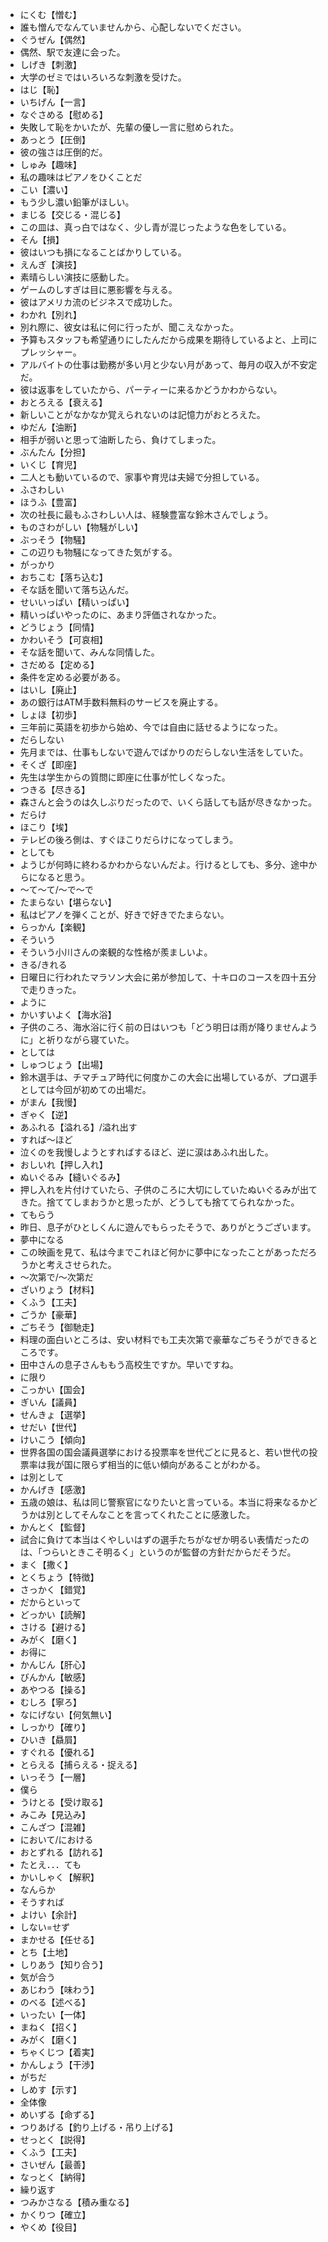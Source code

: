 - にくむ【憎む】
- 誰も憎んでなんていませんから、心配しないでください。
- ぐうぜん【偶然】
- 偶然、駅で友達に会った。
- しげき【刺激】
- 大学のゼミではいろいろな刺激を受けた。
- はじ【恥】
- いちげん【一言】
- なぐさめる【慰める】
- 失敗して恥をかいたが、先輩の優し一言に慰められた。
- あっとう【圧倒】
- 彼の強さは圧倒的だ。
- しゅみ【趣味】
- 私の趣味はピアノをひくことだ
- こい【濃い】
- もう少し濃い鉛筆がほしい。
- まじる【交じる・混じる】
- この皿は、真っ白ではなく、少し青が混じったような色をしている。
- そん【損】
- 彼はいつも損になることばかりしている。
- えんぎ【演技】
- 素晴らしい演技に感動した。
- ゲームのしすぎは目に悪影響を与える。
- 彼はアメリカ流のビジネスで成功した。
- わかれ【別れ】
- 別れ際に、彼女は私に何に行ったが、聞こえなかった。
- 予算もスタッフも希望通りにしたんだから成果を期待しているよと、上司にプレッシャー。
- アルバイトの仕事は勤務が多い月と少ない月があって、毎月の収入が不安定だ。
- 彼は返事をしていたから、パーティーに来るかどうかわからない。
- おとろえる【衰える】
- 新しいことがなかなか覚えられないのは記憶力がおとろえた。
- ゆだん【油断】
- 相手が弱いと思って油断したら、負けてしまった。
- ぶんたん【分担】
- いくじ【育児】
- 二人とも動いているので、家事や育児は夫婦で分担している。
- ふさわしい
- ほうふ【豊富】
- 次の社長に最もふさわしい人は、経験豊富な鈴木さんでしょう。
- ものさわがしい【物騒がしい】
- ぶっそう【物騒】
- この辺りも物騒になってきた気がする。
- がっかり
- おちこむ【落ち込む】
- そな話を聞いて落ち込んだ。
- せいいっぱい【精いっぱい】
- 精いっぱいやったのに、あまり評価されなかった。
- どうじょう【同情】
- かわいそう【可哀相】
- そな話を聞いて、みんな同情した。
- さだめる【定める】
- 条件を定める必要がある。
- はいし【廃止】
- あの銀行はATM手数料無料のサービスを廃止する。
- しょほ【初歩】
- 三年前に英語を初歩から始め、今では自由に話せるようになった。
- だらしない
- 先月までは、仕事もしないで遊んでばかりのだらしない生活をしていた。
- そくざ【即座】
- 先生は学生からの質問に即座に仕事が忙しくなった。
- つきる【尽きる】
- 森さんと会うのは久しぶりだったので、いくら話しても話が尽きなかった。
- だらけ
- ほこり【埃】
- テレビの後ろ側は、すぐほこりだらけになってしまう。
- としても
- ようじが何時に終わるかわからないんだよ。行けるとしても、多分、途中からになると思う。
- ～て～て/～で～で
- たまらない【堪らない】
- 私はピアノを弾くことが、好きで好きでたまらない。
- らっかん【楽観】
- そういう
- そういう小川さんの楽観的な性格が羨ましいよ。
- きる/きれる
- 日曜日に行われたマラソン大会に弟が参加して、十キロのコースを四十五分で走りきった。
- ように
- かいすいよく【海水浴】
- 子供のころ、海水浴に行く前の日はいつも「どう明日は雨が降りませんように」と祈りながら寝ていた。
- としては
- しゅつじょう【出場】
- 鈴木選手は、チマチュア時代に何度かこの大会に出場しているが、プロ選手としては今回が初めての出場だ。
- がまん【我慢】
- ぎゃく【逆】
- あふれる【溢れる】/溢れ出す
- すれば～ほど
- 泣くのを我慢しようとすればするほど、逆に涙はあふれ出した。
- おしいれ【押し入れ】
- ぬいぐるみ【縫いぐるみ】
- 押し入れを片付けていたら、子供のころに大切にしていたぬいぐるみが出てきた。捨ててしまおうかと思ったが、どうしても捨ててられなかった。
- てもらう
- 昨日、息子がひとしくんに遊んでもらったそうで、ありがとうございます。
- 夢中になる
- この映画を見て、私は今までこれほど何かに夢中になったことがあっただろうかと考えさせられた。
- ～次第で/～次第だ
- ざいりょう【材料】
- くふう【工夫】
- ごうか【豪華】
- ごちそう【御馳走】
- 料理の面白いところは、安い材料でも工夫次第で豪華なごちそうができるところです。
- 田中さんの息子さんももう高校生ですか。早いですね。
- に限り
- こっかい【国会】
- ぎいん【議員】
- せんきょ【選挙】
- せだい【世代】
- けいこう【傾向】
- 世界各国の国会議員選挙における投票率を世代ごとに見ると、若い世代の投票率は我が国に限らず相当的に低い傾向があることがわかる。
- は別として
- かんげき【感激】
- 五歳の娘は、私は同じ警察官になりたいと言っている。本当に将来なるかどうかは別としてそんなことを言ってくれたことに感激した。
- かんとく【監督】
- 試合に負けて本当はくやしいはずの選手たちがなぜか明るい表情だったのは、「つらいときこそ明るく」というのが監督の方針だからだそうだ。
- まく【撒く】
- とくちょう【特徴】
- さっかく【錯覚】
- だからといって
- どっかい【読解】
- さける【避ける】
- みがく【磨く】
- お得に
- かんじん【肝心】
- びんかん【敏感】
- あやつる【操る】
- むしろ【寧ろ】
- なにげない【何気無い】
- しっかり【確り】
- ひいき【贔屓】
- すぐれる【優れる】
- とらえる【捕らえる・捉える】
- いっそう【一層】
- 僕ら
- うけとる【受け取る】
- みこみ【見込み】
- こんざつ【混雑】
- において/における
- おとずれる【訪れる】
- たとえ．．．ても
- かいしゃく【解釈】
- なんらか
- そうすれば
- よけい【余計】
- しない=せず
- まかせる【任せる】
- とち【土地】
- しりあう【知り合う】
- 気が合う
- あじわう【味わう】
- のべる【述べる】
- いったい【一体】
- まねく【招く】
- みがく【磨く】
- ちゃくじつ【着実】
- かんしょう【干渉】
- がちだ
- しめす【示す】
- 全体像
- めいずる【命ずる】
- つりあげる【釣り上げる・吊り上げる】
- せっとく【説得】
- くふう【工夫】
- さいぜん【最善】
- なっとく【納得】
- 繰り返す
- つみかさなる【積み重なる】
- かくりつ【確立】
- やくめ【役目】